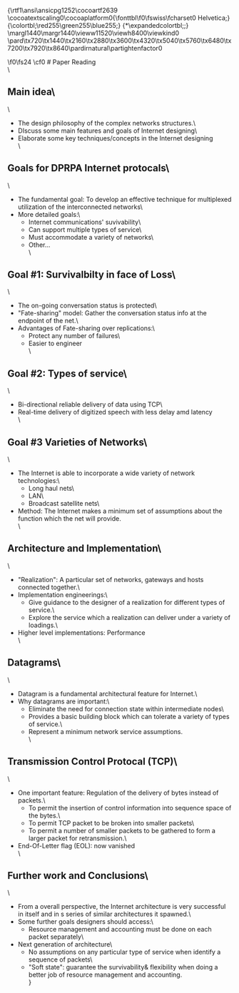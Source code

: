 {\rtf1\ansi\ansicpg1252\cocoartf2639
\cocoatextscaling0\cocoaplatform0{\fonttbl\f0\fswiss\fcharset0 Helvetica;}
{\colortbl;\red255\green255\blue255;}
{\*\expandedcolortbl;;}
\margl1440\margr1440\vieww11520\viewh8400\viewkind0
\pard\tx720\tx1440\tx2160\tx2880\tx3600\tx4320\tx5040\tx5760\tx6480\tx7200\tx7920\tx8640\pardirnatural\partightenfactor0

\f0\fs24 \cf0 # Paper Reading\
\
## Main idea\
\
- The design philosophy of the complex networks structures.\
- DIscuss some main features and goals of Internet designing\
- Elaborate some key techniques/concepts in the Internet designing\
\
## Goals for DPRPA Internet protocals\
\
- The fundamental goal: To develop an effective technique for multiplexed utilization of the interconnected networks\
- More detailed goals:\
  - Internet communications' suvivability\
  - Can support multiple types of service\
  - Must accommodate a variety of networks\
  - Other...\
\
## Goal #1: Survivalbilty in face of Loss\
\
- The on-going conversation status is protected\
- "Fate-sharing" model: Gather the conversation status info at the endpoint of the net.\
- Advantages of Fate-sharing over replications:\
  - Protect any number of failures\
  - Easier to engineer\
\
## Goal #2: Types of service\
\
- Bi-directional reliable delivery of data using TCP\
- Real-time delivery of digitized speech with less delay amd latency\
\
## Goal #3 Varieties of Networks\
\
- The Internet is able to incorporate a wide variety of network technologies:\
  - Long haul nets\
  - LAN\
  - Broadcast satellite nets\
- Method: The Internet makes a minimum set of assumptions about the function which the net will provide.\
\
## Architecture and Implementation\
\
- "Realization": A particular set of networks, gateways and hosts connected together.\
- Implementation engineerings:\
  - Give guidance to the designer of a realization for different types of service.\
  - Explore the service which a realization can deliver under a variety of loadings.\
- Higher level implementations: Performance\
\
## Datagrams\
\
- Datagram is a fundamental architectural feature for Internet.\
- Why datagrams are important:\
  - Eliminate the need for connection state within intermediate nodes\
  - Provides a basic building block which can tolerate a variety of types of service.\
  - Represent a minimum network service assumptions.\
\
## Transmission Control Protocal (TCP)\
\
- One important feature: Regulation of the delivery of bytes instead of packets.\
  - To permit the insertion of control information into sequence space of the bytes.\
  - To permit TCP packet to be broken into smaller packets\
  - To permit a number of smaller packets to be gathered to form a larger packet for retransmission.\
- End-Of-Letter flag (EOL): now vanished\
\
## Further work and Conclusions\
\
- From a overall perspective, the Internet architecture is very successful in itself and in s series of similar architectures it spawned.\
- Some further goals designers should access:\
  - Resource management and accounting must be done on each packet separately\
- Next generation of architecture\
  - No assumptions on any particular type of service when identify a sequence of packets\
  - "Soft state": guarantee the survivability& flexibility when doing a better job of resource management and accounting.\
}